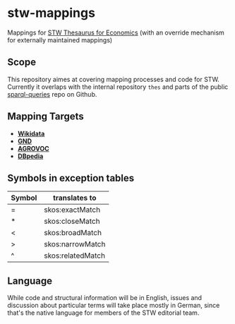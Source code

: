 # stw-mappings
Mappings for [STW Thesaurus for Economics](http://zbw.eu/stw) (with an override mechanism for externally maintained mappings)

## Scope

This repository aimes at covering mapping processes and code for STW. Currently it overlaps with the internal repository ``thes`` and parts of the public [sparql-queries](https://github.com/zbw/sparql-queries) repo on Github.

## Mapping Targets

- __[Wikidata](var/wikidata)__
- __[GND](var/gnd)__
- __[AGROVOC](var/agrovoc)__
- __[DBpedia](var/dbpedia)__

## Symbols in exception tables

|Symbol|translates to|
|---|------|
|=|skos:exactMatch|
|\*|skos:closeMatch|
|<|skos:broadMatch|
|>|skos:narrowMatch|
|^|skos:relatedMatch|


## Language

While code and structural information will be in English, issues and discussion about particular terms will take place mostly in German, since that's the native language for members of the STW editorial team.

